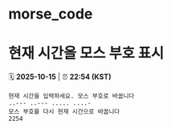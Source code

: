 # morse_code
# 현재 시간을 모스 부호 표시
<!-- MORSE_TIME_START -->
🗓️ **2025-10-15** | ⏰ **22:54 (KST)**

```
현재 시간을 입력하세요. 모스 부호로 바꿉니다
..--- ..--- ..... ....-
모스 부호를 다시 현재 시간으로 바꿉니다
2254
```
<!-- MORSE_TIME_END -->
